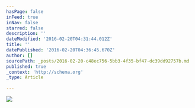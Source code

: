 ```yaml
---
hasPage: false
inFeed: true
inNav: false
starred: false
description: ''
dateModified: '2016-02-20T04:31:44.012Z'
title: ''
datePublished: '2016-02-20T04:36:45.670Z'
author: []
sourcePath: _posts/2016-02-20-c48ec756-5bb3-4f35-bf47-dc39dd92757b.md
published: true
_context: 'http://schema.org'
_type: Article

---
```

![](https://the-grid-user-content.s3-us-west-2.amazonaws.com/107a16af-5caa-4d25-bb77-16c9f4729bc5.jpg)